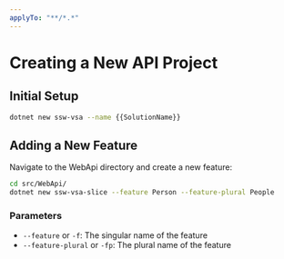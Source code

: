 ```yaml
---
applyTo: "**/*.*"
---
```


# Creating a New API Project

## Initial Setup

```bash
dotnet new ssw-vsa --name {{SolutionName}}
```

## Adding a New Feature

Navigate to the WebApi directory and create a new feature:

```bash
cd src/WebApi/
dotnet new ssw-vsa-slice --feature Person --feature-plural People
```

### Parameters

- `--feature` or `-f`: The singular name of the feature
- `--feature-plural` or `-fp`: The plural name of the feature
